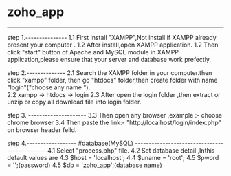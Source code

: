 # zoho_app
--------------------------------------------------------------------------
step 1.---------------
  1.1  First install "XAMPP",Not install if XAMPP already present your computer .
  1.2  After install,open XAMPP application.
  1.2  Then click "start" button of Apache and MySQL module in XAMPP application,please ensure that your server and database work prefectly. 

step 2.--------------
  2.1    Search the XAMPP folder in your computer.then click "xampp" folder, then go "htdocs" folder,then create folder with name "login"("choose any name ").  
  2.2    xampp -> htdocs -> login
  2.3    After open the login folder ,then extract or unzip or copy all download file into login folder.
  
step 3.  ---------------------
   3.3    Then open any browser ,example :- choose chrome browser 
   3.4    Then paste the link:- "http://localhost/login/index.php" on browser header feild.

step 4.------------------
    #database(MySQL)
    ----------------------------------------------
    4.1  Select  "process.php" file.
    4.2  Set database detail ,Inthis default values are
    4.3  $host = 'localhost';
    4.4  $uname = 'root';
    4.5  $pword = '';(password)
    4.5  $db = 'zoho_app';(database name)

